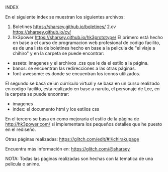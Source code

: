 INDEX

En el siguiente index se muestran los siguientes archivos:

1. Boletines
https://sharsey.github.io/boletines/
2.cv
https://sharsey.github.io/cv/
3. hk3power
https://sharsey.github.io/hk3prototype/
El primero está hecho en base a el curso de programacion web profesional de codigo facilito, es de una lista de boletines hecho en base a la pelicula de "el viaje a chihiro" y en la carpeta se puede encontrar:
- assets: imagenes y el archivos .css que le da el estilo a la página.
- banos: se encuentran las redirecciones a las otras páginas.
- font-awesome: es donde se encuentran los iconos utilizados.

El segundo se basa de un curriculo virtual y se basa en un curso realizado en codigo facilito, esta realizado en base a naruto, el personaje de Lee, en la carpeta se puede encontrar:
- imagenes
- index: el documento html y los estilos css

En el tercero se basa en como mejoraria el estilo de la página de http://hk3power.com/ si implementara los pequeños detalles que he puesto en el rediseño.

Otras páginas realizadas:
https://glitch.com/edit/#!/ichirakupage

Encuentra más información en:
https://glitch.com/@sharsey

NOTA: Todas las páginas realizadas son hechas con la tematica de una pelicula o anime.
